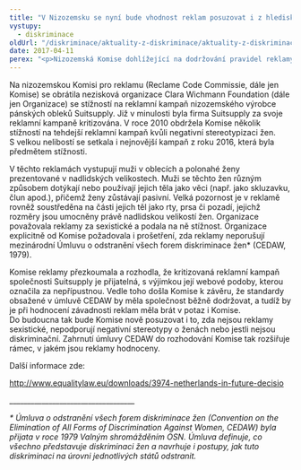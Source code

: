 ```yaml
---
title: "V Nizozemsku se nyní bude vhodnost reklam posuzovat i z hlediska sexismu"
vystupy:
  - diskriminace
oldUrl: "/diskriminace/aktuality-z-diskriminace/aktuality-z-diskriminace-2017/v-nizozemsku-se-nyni-bude-vhodnost-reklam-posuzovat-i-z-hlediska-sexismu/"
date: 2017-04-11
perex: "<p>Nizozemská Komise dohlížející na dodržování pravidel reklamy rozhodla, že bude nyní reklamy posuzovat i podle toho, zda jsou v souladu s Úmluvou o odstranění všech forem diskriminace žen (CEDAW). Doposud byly reklamy v Nizozemsku posuzovány pouze podle toho, zda jsou či nejsou v souladu s dobrými mravy.</p>"
---
```


<!-- imported from the old website -->

<p>Na nizozemskou Komisi pro reklamu (Reclame Code Commissie, dále jen Komise) se obrátila nezisková organizace Clara Wichmann Foundation (dále jen Organizace) se stížností na reklamní kampaň nizozemského výrobce pánských obleků Suitsupply. Již v minulosti byla firma Suitsupply za svoje reklamní kampaně kritizována. V roce 2010 obdržela Komise několik stížností na tehdejší reklamní kampaň kvůli negativní stereotypizaci žen. S velkou nelibostí se setkala i nejnovější kampaň z roku 2016, která byla předmětem stížnosti.</p> <p>V těchto reklamách vystupují muži v oblecích a polonahé ženy prezentované v nadlidských velikostech. Muži se těchto žen různým způsobem dotýkají nebo používají jejich těla jako věci (např. jako skluzavku, člun apod.), přičemž ženy zůstávají pasivní. Velká pozornost je v reklamě rovněž soustředěna na části jejich těl jako rty, prsa či pozadí, jejichž rozměry jsou umocněny právě nadlidskou velikostí žen. Organizace považovala reklamy za sexistické a podala na ně stížnost. Organizace explicitně od Komise požadovala i prošetření, zda reklamy neporušují mezinárodní Úmluvu o odstranění všech forem diskriminace žen* (CEDAW, 1979). </p> <p>Komise reklamy přezkoumala a rozhodla, že kritizovaná reklamní kampaň společnosti Suitsupply je přijatelná, s výjimkou její webové podoby, kterou označila za nepřípustnou. Vedle toho došla Komise k závěru, že standardy obsažené v úmluvě CEDAW by měla společnost běžně dodržovat, a tudíž by je při hodnocení závadnosti reklam měla brát v potaz i Komise. Do budoucna tak bude Komise nově posuzovat i to, zda nejsou reklamy sexistické, nepodporují negativní stereotypy o ženách nebo jestli nejsou diskriminační. Zahrnutí úmluvy CEDAW do rozhodování Komise tak rozšiřuje rámec, v jakém jsou reklamy hodnoceny.</p> <p>Další informace zde:</p> <p><a name="_GoBack"></a><a title="Otevření do nového okna" href="http://www.equalitylaw.eu/downloads/3974-netherlands-in-future-decisio" target="_blank">http://www.equalitylaw.eu/downloads/3974-netherlands-in-future-decisio</a> </p> <p></p><p>___________________________________</p><i> * Úmluva o odstranění všech forem diskriminace žen (Convention on the Elimination of All Forms of Discrimination Against Women, CEDAW) byla přijata v roce 1979 Valným shromážděním OSN. Úmluva definuje, co všechno představuje diskriminaci žen a navrhuje i postupy, jak tuto diskriminaci na úrovni jednotlivých států odstranit. </i>
